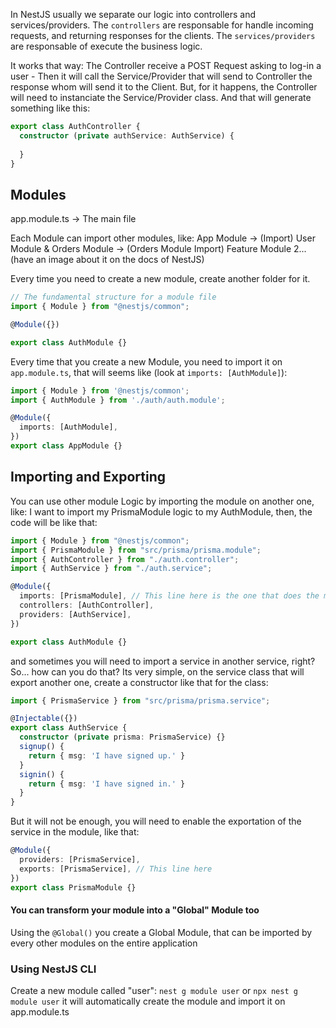 In NestJS usually we separate our logic into controllers and services/providers.
The ```controllers``` are responsable for handle incoming requests, and returning responses for the clients.
The ```services/providers``` are responsable of execute the business logic.

It works that way: The Controller receive a POST Request asking to log-in a user - Then it will call the Service/Provider that will send to Controller the response whom will send it to the Client.
But, for it happens, the Controller will need to instanciate the Service/Provider class.
And that will generate something like this:
```typescript
export class AuthController {
  constructor (private authService: AuthService) {
    
  }
}
``` 

## Modules
app.module.ts -> The main file

Each Module can import other modules, like:
App Module -> (Import) User Module & Orders Module -> (Orders Module Import) Feature Module 2... (have an image about it on the docs of NestJS)

Every time you need to create a new module, create another folder for it.

```typescript
// The fundamental structure for a module file
import { Module } from "@nestjs/common";

@Module({})

export class AuthModule {}
```
Every time that you create a new Module, you need to import it on ```app.module.ts```, that will seems like (look at ```imports: [AuthModule]```):
```typescript
import { Module } from '@nestjs/common';
import { AuthModule } from './auth/auth.module';

@Module({
  imports: [AuthModule],
})
export class AppModule {}
```

## Importing and Exporting
You can use other module Logic by importing the module on another one, like: I want to import my PrismaModule logic to my AuthModule, then, the code will be like that:
```typescript
import { Module } from "@nestjs/common";
import { PrismaModule } from "src/prisma/prisma.module";
import { AuthController } from "./auth.controller";
import { AuthService } from "./auth.service";

@Module({
  imports: [PrismaModule], // This line here is the one that does the magic
  controllers: [AuthController],
  providers: [AuthService],
})

export class AuthModule {}
```

and sometimes you will need to import a service in another service, right? So... how can you do that?
Its very simple, on the service class that will export another one, create a constructor like that for the class:
```typescript
import { PrismaService } from "src/prisma/prisma.service";

@Injectable({})
export class AuthService {
  constructor (private prisma: PrismaService) {}
  signup() {
    return { msg: 'I have signed up.' }
  }
  signin() {
    return { msg: 'I have signed in.' }
  }
}
```
But it will not be enough, you will need to enable the exportation of the service in the module, like that:
```typescript
@Module({
  providers: [PrismaService],
  exports: [PrismaService], // This line here
})
export class PrismaModule {}
```

#### You can transform your module into a "Global" Module too
Using the ```@Global()``` you create a Global Module, that can be imported by every other modules on the entire application 

### Using NestJS CLI
Create a new module called "user": ```nest g module user``` or ```npx nest g module user``` it will automatically create the module and import it on app.module.ts

